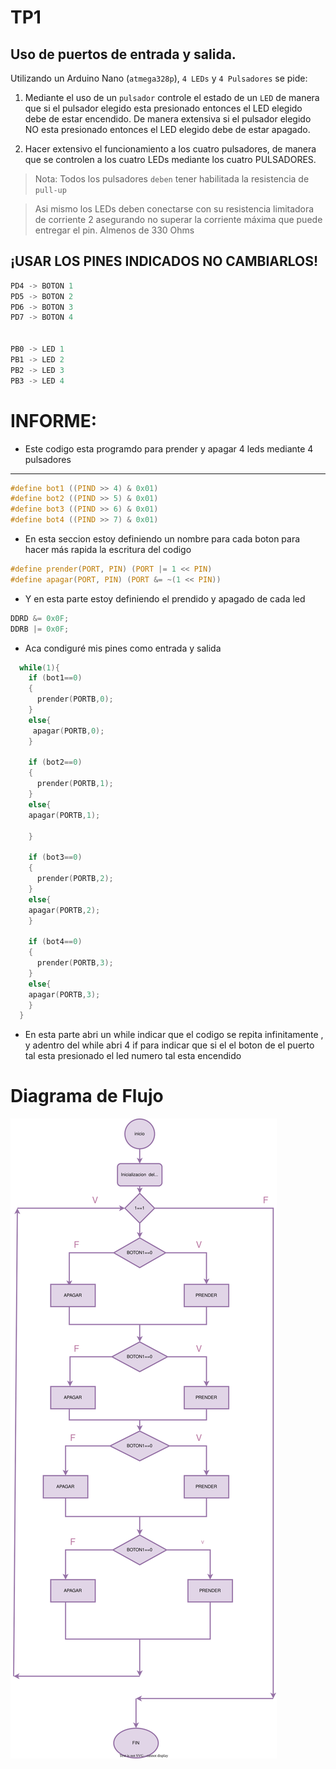 # TP1

## Uso de puertos de entrada y salida. 

Utilizando un Arduino Nano (`atmega328p`), `4 LEDs` y `4 Pulsadores` se pide:

1. Mediante el uso de un `pulsador` controle el estado de un `LED` de manera que si el pulsador elegido esta presionado entonces el LED elegido debe de estar encendido. De manera extensiva si el pulsador elegido NO esta presionado entonces el LED elegido debe de estar apagado. 

2.  Hacer extensivo el funcionamiento a los cuatro pulsadores, de manera que se controlen a los cuatro LEDs mediante los cuatro PULSADORES. 

> Nota: Todos los pulsadores `deben` tener habilitada la resistencia de `pull-up`

> Asi mismo los LEDs deben conectarse con su resistencia limitadora de corriente 2 asegurando no superar la corriente máxima que puede entregar el pin. Almenos de 330 Ohms


## ¡USAR LOS PINES INDICADOS NO CAMBIARLOS!

``` C
PD4 -> BOTON 1 
PD5 -> BOTON 2 
PD6 -> BOTON 3 
PD7 -> BOTON 4


PB0 -> LED 1 
PB1 -> LED 2 
PB2 -> LED 3 
PB3 -> LED 4
```


# INFORME:

- Este codigo esta programdo para prender y apagar 4 leds mediante 4 pulsadores 

---

``` c
#define bot1 ((PIND >> 4) & 0x01)
#define bot2 ((PIND >> 5) & 0x01)
#define bot3 ((PIND >> 6) & 0x01)
#define bot4 ((PIND >> 7) & 0x01) 
```
- En esta seccion estoy definiendo un nombre para cada boton para hacer más rapida la escritura del codigo 

``` c 
#define prender(PORT, PIN) (PORT |= 1 << PIN)
#define apagar(PORT, PIN) (PORT &= ~(1 << PIN))
```
- Y en esta parte estoy definiendo el prendido y apagado de cada led 

``` C
DDRD &= 0x0F;
DDRB |= 0x0F;
``` 
- Aca condiguré mis pines como entrada y salida 

``` C
  while(1){
    if (bot1==0)
    {
      prender(PORTB,0);
    }
    else{
     apagar(PORTB,0);
    }

    if (bot2==0)
    {
      prender(PORTB,1);
    }
    else{
    apagar(PORTB,1);
     
    }

    if (bot3==0)
    {
      prender(PORTB,2);
    }
    else{
    apagar(PORTB,2);
    }

    if (bot4==0)
    {
      prender(PORTB,3);
    }
    else{
    apagar(PORTB,3);
    }
  }
  ```
  - En esta parte abri un while indicar que el codigo se repita infinitamente , y adentro del while abri 4 if para indicar que si el el boton de el puerto tal esta presionado el led numero tal esta encendido

# Diagrama de Flujo
![Diagrama de Flujo](Diagrama_Tp1.svg "Diagrama")
